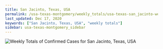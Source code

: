 ```yaml
---
title: San Jacinto, Texas, USA
permalink: /usa-texas-montgomery/weekly_totals/usa-texas-san_jacinto-weekly_totals.html
last_updated: Dec 17, 2020
keywords: ["San Jacinto, Texas, USA", "weekly totals"]
sidebar: usa-texas-montgomery_sidebar
---
```


![Weekly Totals of Confirmed Cases for San Jacinto, Texas, USA](/covid_tracker/images/graphs/usa-texas-san_jacinto-weekly_totals_graph.png)
